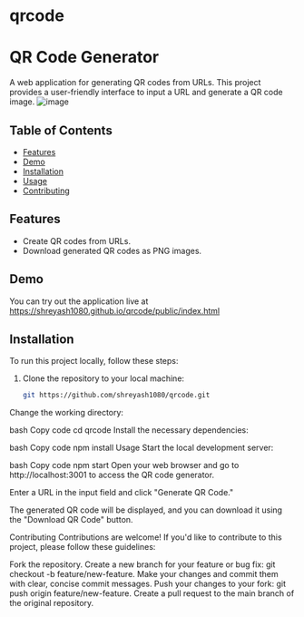 # qrcode
# QR Code Generator

A web application for generating QR codes from URLs. This project provides a user-friendly interface to input a URL and generate a QR code image.
![image](https://github.com/shreyash1080/qrcode/assets/76811518/72b6014b-d293-4807-a004-f2fdfb540af5)


## Table of Contents

- [Features](#features)
- [Demo](#demo)
- [Installation](#installation)
- [Usage](#usage)
- [Contributing](#contributing)


## Features

- Create QR codes from URLs.
- Download generated QR codes as PNG images.

## Demo

You can try out the application live at https://shreyash1080.github.io/qrcode/public/index.html

## Installation

To run this project locally, follow these steps:

1. Clone the repository to your local machine:

   ```bash
   git https://github.com/shreyash1080/qrcode.git
Change the working directory:

bash
Copy code
cd qrcode
Install the necessary dependencies:

bash
Copy code
npm install
Usage
Start the local development server:

bash
Copy code
npm start
Open your web browser and go to http://localhost:3001 to access the QR code generator.

Enter a URL in the input field and click "Generate QR Code."

The generated QR code will be displayed, and you can download it using the "Download QR Code" button.

Contributing
Contributions are welcome! If you'd like to contribute to this project, please follow these guidelines:

Fork the repository.
Create a new branch for your feature or bug fix: git checkout -b feature/new-feature.
Make your changes and commit them with clear, concise commit messages.
Push your changes to your fork: git push origin feature/new-feature.
Create a pull request to the main branch of the original repository.

